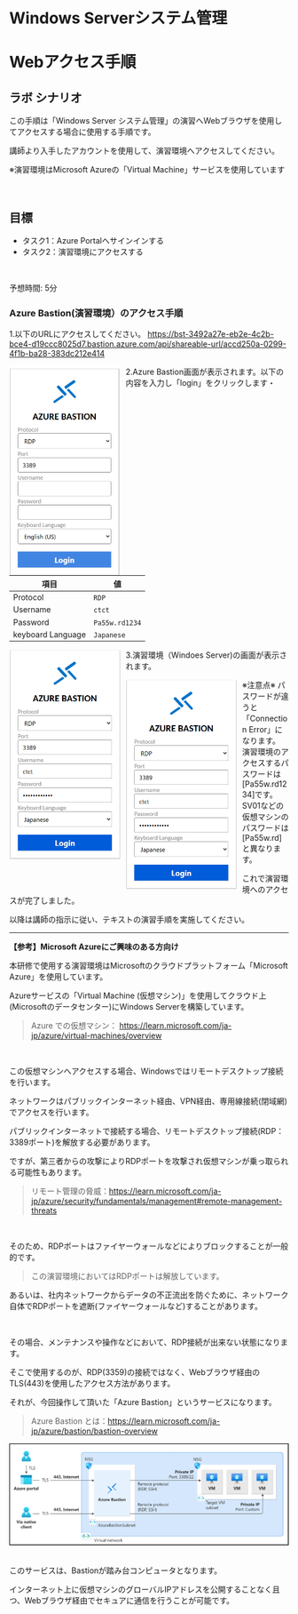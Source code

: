 # Windows Serverシステム管理

# Webアクセス手順

## ラボ シナリオ

この手順は「Windows Server システム管理」の演習へWebブラウザを使用してアクセスする場合に使用する手順です。

講師より入手したアカウントを使用して、演習環境へアクセスしてください。

※演習環境はMicrosoft Azureの「Virtual Machine」サービスを使用しています

<br>

## 目標

+ タスク1：Azure Portalへサインインする
+ タスク2：演習環境にアクセスする

<br>

予想時間: 5分

### Azure Bastion(演習環境）のアクセス手順

1.以下のURLにアクセスしてください。
https://bst-3492a27e-eb2e-4c2b-bce4-d19ccc8025d7.bastion.azure.com/api/shareable-url/accd250a-0299-4f1b-ba28-383dc212e414

<img src="./media/image14.png" alt="rdp1" width="200" style="float:left; margin-right: 10px;">



2.Azure Bastion画面が表示されます。以下の内容を入力し「login」をクリックします・
　

| 項目              | 値             |
| ----------------- | -------------- |
| Protocol          | `RDP`          |
| Username          | `ctct`         |
| Password          | `Pa55w.rd1234` |
| keyboard Language | `Japanese`     |

<img src="./media/image15.png" alt="rdp1" width="200" style="float:left; margin-right: 10px;">

3.演習環境（Windoes Server)の画面が表示されます。

<img src="./media/image15.png" alt="rdp1" width="200" style="float:left; margin-right: 10px;">

※注意点※
 パスワードが違うと「Connection Error」になります。
 演習環境のアクセスするパスワードは[Pa55w.rd1234]です。
 SV01などの仮想マシンのパスワードは[Pa55w.rd]と異なります。

これで演習環境へのアクセスが完了しました。

以降は講師の指示に従い、テキストの演習手順を実施してください。

------

**【参考】Microsoft Azureにご興味のある方向け**

本研修で使用する演習環境はMicrosoftのクラウドプラットフォーム「Microsoft Azure」を使用しています。

Azureサービスの「Virtual Machine (仮想マシン)」を使用してクラウド上 (Microsoftのデータセンター)にWindows Serverを構築しています。

> Azure での仮想マシン： https://learn.microsoft.com/ja-jp/azure/virtual-machines/overview

<br>

この仮想マシンへアクセスする場合、Windowsではリモートデスクトップ接続を行います。

ネットワークはパブリックインターネット経由、VPN経由、専用線接続(閉域網)でアクセスを行います。

パブリックインターネットで接続する場合、リモートデスクトップ接続(RDP：3389ポート)を解放する必要があります。

ですが、第三者からの攻撃によりRDPポートを攻撃され仮想マシンが乗っ取られる可能性もあります。

> リモート管理の脅威：https://learn.microsoft.com/ja-jp/azure/security/fundamentals/management#remote-management-threats

<br>

そのため、RDPポートはファイヤーウォールなどによりブロックすることが一般的です。

> この演習環境においてはRDPポートは解放しています。

あるいは、社内ネットワークからデータの不正流出を防ぐために、ネットワーク自体でRDPポートを遮断(ファイヤーウォールなど)することがあります。

<br>

その場合、メンテナンスや操作などにおいて、RDP接続が出来ない状態になります。

そこで使用するのが、RDP(3359)の接続ではなく、Webブラウザ経由のTLS(443)を使用したアクセス方法があります。

それが、今回操作して頂いた「Azure Bastion」というサービスになります。

> Azure Bastion とは：https://learn.microsoft.com/ja-jp/azure/bastion/bastion-overview

![architecture](./media/architecture.png)

<br>このサービスは、Bastionが踏み台コンピュータとなります。

インターネット上に仮想マシンのグローバルIPアドレスを公開することなく且つ、Webブラウザ経由でセキュアに通信を行うことが可能です。



